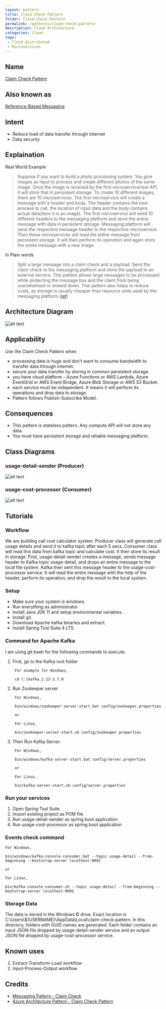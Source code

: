 ```yaml
---
layout: pattern 
title: Claim Check Pattern
folder: Claim-Check-Pattern 
permalink: /patterns/claim-check-pattern/ 
description: Cloud Architecture
categories: Cloud
tags:
 - Cloud distributed
 - Microservices
---
```


## Name
[Claim Check Pattern](https://docs.microsoft.com/en-us/azure/architecture/patterns/claim-check)

## Also known as
[Reference-Based Messaging](https://www.enterpriseintegrationpatterns.com/patterns/messaging/StoreInLibrary.html)

## Intent
- Reduce load of data transfer through internet
- Data security

## Explaination
Real World Example
> Suppose if you want to build a photo processing system. You give images as input to process and create different photos of the same image. Once the image is received by the first microservice/rest API, it will store that in persistent storage. To create 10 different images, there are 10 microservices. The first microservice will create a message with a header and body. The header contains the next process to call, the location of input data and the body contains actual data(here it is an image). The first microservice will send 10 different headers to the messaging platform and store the entire message with data in persistent storage. Messaging platform will send the respective message header to the respective microservice. Then these microservices will read the entire message from persistent storage. It will then perform its operation and again store the entire message with a new image. 



In Plain words
> Split a large message into a claim check and a payload. Send the claim check to the messaging platform and store the payload to an external service. This pattern allows large messages to be processed while protecting the message bus and the client from being overwhelmed or slowed down. This pattern also helps to reduce costs, as storage is usually cheaper than resource units used by the messaging platform.([ref](https://docs.microsoft.com/en-us/azure/architecture/patterns/claim-check))

## Architecture Diagram
![alt text](./etc/Claim-Check-Pattern.png "Claim Check Pattern")

## Applicability
Use the Claim Check Pattern when
- processing data is huge and don't want to consume bandwidth to transfer data through internet.
- secure your data transfer by storing in common persistent storage.
- you have cloud platform - Azure Functions or AWS Lambda, Azure EventGrid or AWS Event Bridge, Azure Blob Storage or AWS S3 Bucket.
- each service must be independent. It means it will perform its operations and drop data to storage.
- Pattern follows Publish-Subscribe Model.

## Consequences
- This pattern is stateless pattern. Any compute API will not store any data.
- You must have persistent storage and reliable messaging platform.

## Class Diagrams

### usage-detail-sender (Producer)
![alt text](./etc/Usage-Detail-Sender_Class_Diagram.urm.png "Adapter class diagram")

### usage-cost-processor (Consumer)
![alt text](./etc/Usage-Cost-Processor_Class_Diagram.urm.png "Adapter class diagram")

## Tutorials

### Workflow
We are building call cost calculator system. Producer class will generate call usage details and send it to kafka topic after each 5 secs. Consumer class will read this data from kafka topic and calculate cost. It then store its result in storage. First, usage-detail-sender creates a message, sends message header to Kafka topic usage-detail, and drops an entire message to the local file system. Kafka then sent this message header to the usage-cost-processor service. It will read the entire message with the help of the header, perform its operation, and drop the result to the local system.

### Setup
- Make sure your system is windows.
- Run everything as administrator.
- Install Java JDK 11 and setup environmental variables.
- Install git.
- Download Apache kafka binaries and extract.
- Install Spring Tool Suite 4 LTS

### Command for Apache Kafka

I am using git bash for the following commands to execute.
1. First, go to the Kafka root folder

        For example for Windows,

        cd C:\kafka_2.13-2.7.0

2. Run Zookeeper server

        For Windows,

        bin/windows/zookeeper-server-start.bat config/zookeeper.properties

        or

        For Linux,

        bin/zookeeper-server-start.sh config/zookeeper.properties

3. Then Run Kafka Server.

        For Windows,

        bin/windows/kafka-server-start.bat config/server.properties

        or

        For Linux,

        bin/kafka-server-start.sh config/server.properties


### Run your services
1. Open Spring Tool Suite
2. Import existing project as POM file
3. Run usage-detail-sender as spring boot application
4. Run usage-cost-processor as spring boot application

### Events check command
```
For Windows, 

bin/windows/kafka-console-consumer.bat --topic usage-detail --from-beginning --bootstrap-server localhost:9092

or 

For Linux,

bin/kafka-console-consumer.sh --topic usage-detail --from-beginning --bootstrap-server localhost:9092
```
### Storage Data
The data is stored in the Windows **C** drive. Exact location is C:\Users\\${USERNAME}\AppData\Local\claim-check-pattern. In this directory, folders with GUID names are generated. Each folder contains an input JSON file dropped by usage-detail-sender service and an output JSON file dropped by usage-cost-processor service.


## Known uses
1. Extract-Transform-Load workflow
2. Input-Process-Output workflow


## Credits
- [Messaging Pattern - Claim Check](https://www.enterpriseintegrationpatterns.com/patterns/messaging/StoreInLibrary.html)
- [Azure Architecture Pattern - Claim Check Pattern](https://docs.microsoft.com/en-us/azure/architecture/patterns/claim-check)
